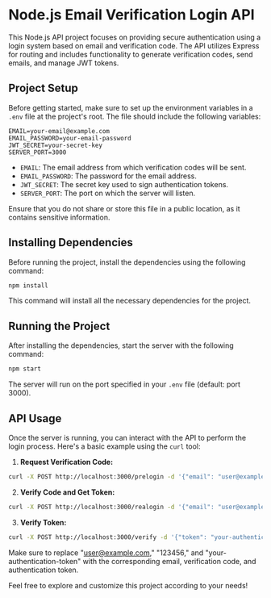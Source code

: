 # Node.js Email Verification Login API

This Node.js API project focuses on providing secure authentication using a login system based on email and verification code. The API utilizes Express for routing and includes functionality to generate verification codes, send emails, and manage JWT tokens.

## Project Setup

Before getting started, make sure to set up the environment variables in a `.env` file at the project's root. The file should include the following variables:

```env
EMAIL=your-email@example.com
EMAIL_PASSWORD=your-email-password
JWT_SECRET=your-secret-key
SERVER_PORT=3000
```

- `EMAIL`: The email address from which verification codes will be sent.
- `EMAIL_PASSWORD`: The password for the email address.
- `JWT_SECRET`: The secret key used to sign authentication tokens.
- `SERVER_PORT`: The port on which the server will listen.

Ensure that you do not share or store this file in a public location, as it contains sensitive information.

## Installing Dependencies

Before running the project, install the dependencies using the following command:

```bash
npm install
```

This command will install all the necessary dependencies for the project.

## Running the Project

After installing the dependencies, start the server with the following command:

```bash
npm start
```

The server will run on the port specified in your `.env` file (default: port 3000).

## API Usage

Once the server is running, you can interact with the API to perform the login process. Here's a basic example using the `curl` tool:

1. **Request Verification Code:**

```bash
curl -X POST http://localhost:3000/prelogin -d '{"email": "user@example.com"}' -H 'Content-Type: application/json'
```

2. **Verify Code and Get Token:**

```bash
curl -X POST http://localhost:3000/realogin -d '{"email": "user@example.com", "verifycode": "123456"}' -H 'Content-Type: application/json'
```

3. **Verify Token:**

```bash
curl -X POST http://localhost:3000/verify -d '{"token": "your-authentication-token"}' -H 'Content-Type: application/json'
```

Make sure to replace "user@example.com," "123456," and "your-authentication-token" with the corresponding email, verification code, and authentication token.

Feel free to explore and customize this project according to your needs!